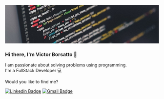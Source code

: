 <img width="auto" src="https://github.com/Vicbvs/vicbvs/blob/master/cover.jpg">


### Hi there, I'm Victor Borsatto 👋
I am passionate about solving problems using programming. 
<br/>
I'm a FullStack Developer 💻

<!--
**Vicbvs/vicbvs** is a ✨ _special_ ✨ repository because its `README.md` (this file) appears on your GitHub profile.

Here are some ideas to get you started:

- 🔭 I’m currently working on ...
- 🌱 I’m currently learning ...
- 👯 I’m looking to collaborate on ...
- 🤔 I’m looking for help with ...
- 💬 Ask me about ...
- 📫 How to reach me: ...
- 😄 Pronouns: ...
- ⚡ Fun fact: ...
-->

Would you like to find me?

<!--[![Twitter Badge](https://img.shields.io/badge/-Twitter-1ca0f1?style=flat-square&labelColor=1ca0f1&logo=twitter&logoColor=white&link=https://twitter.com/felipefialho_)](https://twitter.com/felipefialho_)-->
[![Linkedin Badge](https://img.shields.io/badge/-LinkedIn-blue?style=flat-square&logo=Linkedin&logoColor=white&link=https://www.linkedin.com/in/victor-borsatto/)](https://www.linkedin.com/in/victor-borsatto/)
[![Gmail Badge](https://img.shields.io/badge/-Gmail-c14438?style=flat-square&logo=Gmail&logoColor=white&link=mailto:victor.borsattobh@gmail.com)](mailto:victor.borsattobh@gmail.com)
